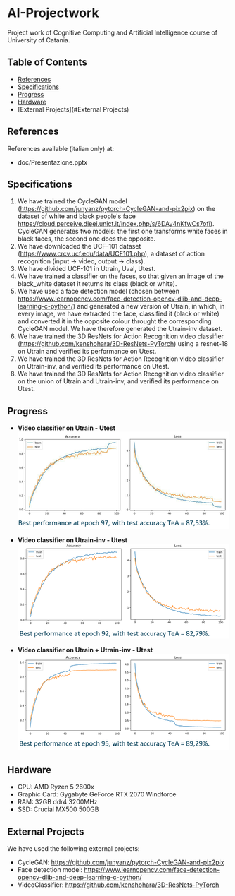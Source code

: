 # AI-Projectwork
Project work of Cognitive Computing and Artificial Intelligence course of University of Catania.


## Table of Contents
- [References](#References)
- [Specifications](#Specifications)
- [Progress](#Progress)
- [Hardware](#Hardware)
- [External Projects](#External Projects)


## References
References available (italian only) at:
- doc/Presentazione.pptx


## Specifications
1. We have trained the CycleGAN model (https://github.com/junyanz/pytorch-CycleGAN-and-pix2pix) on the dataset of white and black people's face https://cloud.perceive.dieei.unict.it/index.php/s/6DAy4nKfwCs7ofi). CycleGAN generates two models: the first one transforms white faces in black faces, the second one does the opposite.
2. We have downloaded the UCF-101 dataset (https://www.crcv.ucf.edu/data/UCF101.php), a dataset of action recognition (input -> video, output -> class).
3. We have divided UCF-101 in Utrain, Uval, Utest.
4. We have trained a classifier on the faces, so that given an image of the black_white dataset it returns its class (black or white).
5. We have used a face detection model (chosen between https://www.learnopencv.com/face-detection-opencv-dlib-and-deep-learning-c-python/) and generated a new version of Utrain, in which, in every image, we have extracted the face, classified it (black or white) and converted it in the opposite colour throught the corresponding CycleGAN model. We have therefore generated the Utrain-inv dataset.
6. We have trained the 3D ResNets for Action Recognition video classifier (https://github.com/kenshohara/3D-ResNets-PyTorch) using a resnet-18 on Utrain and verified its performance on Utest.
7. We have trained the 3D ResNets for Action Recognition video classifier on Utrain-inv, and verified its performance on Utest.
8. We have trained the 3D ResNets for Action Recognition video classifier on the union of Utrain and Utrain-inv, and verified its performance on Utest.


## Progress
- **Video classifier on Utrain - Utest**
![progress](progress/video_classifier/std/resume.png)

- **Video classifier on Utrain-inv - Utest**
![progress](progress/video_classifier/inv/resume.png)

- **Video classifier on Utrain + Utrain-inv - Utest**
![progress](progress/video_classifier/mrg/resume.png)


## Hardware
- CPU: AMD Ryzen 5 2600x
- Graphic Card: Gygabyte GeForce RTX 2070 Windforce
- RAM: 32GB ddr4 3200MHz
- SSD: Crucial MX500 500GB


## External Projects
We have used the following external projects:
- CycleGAN: https://github.com/junyanz/pytorch-CycleGAN-and-pix2pix
- Face detection model: https://www.learnopencv.com/face-detection-opencv-dlib-and-deep-learning-c-python/
- VideoClassifier: https://github.com/kenshohara/3D-ResNets-PyTorch
